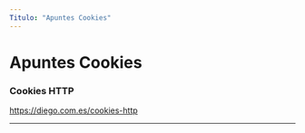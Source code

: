 ```yaml
---
Titulo: "Apuntes Cookies"
---
```


# Apuntes Cookies

### **Cookies HTTP**

https://diego.com.es/cookies-http

____

